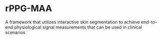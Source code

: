 # rPPG-MAA
A framework that utilizes interactive skin segmentation to achieve end-to-end physiological signal measurements that can be used in clinical scenarios
